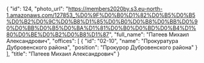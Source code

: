 {
    "id": 124,
    "photo_url": "https://members2020by.s3.eu-north-1.amazonaws.com/127853_%D0%9F%D0%B0%D1%82%D0%B5%D0%B5%D0%B2%D0%9C%D0%B8%D1%85%D0%B0%D0%B8%D0%BB%D0%90%D0%BB%D0%B5%D0%BA%D1%81%D0%B0%D0%BD%D0%B4%D1%80%D0%BE%D0%B2%D0%B8%D1%87",
    "full_name": "Патеев Михаил Александрович",
    "offices": [
        {
            "id": "02-10",
            "name": "Прокуратура Дубровенского района",
            "position": "Прокурор Дубровенского района"
        }
    ],
    "title": "Патеев Михаил Александрович"
}
